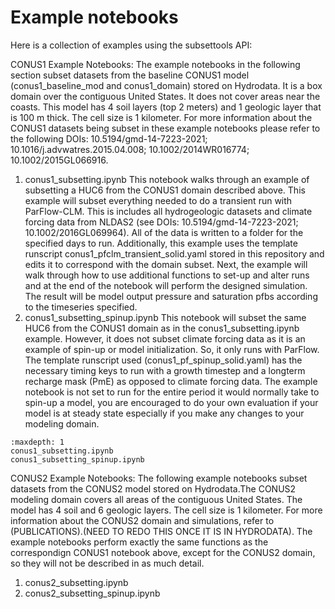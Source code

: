 Example notebooks
=================

Here is a collection of examples using the subsettools API:

CONUS1 Example Notebooks:
The example notebooks in the following section subset datasets from the baseline CONUS1 model (conus1_baseline_mod and conus1_domain) stored on Hydrodata.
It is a box domain over the contiguous United States. It does not cover areas near the coasts. This model has 4 soil layers (top 2 meters) and 1 geologic layer that is 100 m thick. The cell size is 1 kilometer. For more information about the CONUS1 datasets being subset in these example notebooks please refer to the following DOIs: 10.5194/gmd-14-7223-2021; 10.1016/j.advwatres.2015.04.008; 10.1002/2014WR016774; 10.1002/2015GL066916.  

1. conus1_subsetting.ipynb 
This notebook walks through an example of subsetting a HUC6 from the CONUS1 domain described above. This example will subset everything needed to do a transient run with ParFlow-CLM. 
This is includes all hydrogeologic datasets and climate forcing data from NLDAS2 (see DOIs: 10.5194/gmd-14-7223-2021; 10.1002/2016GL069964). All of the data is written to a folder for the specified days to run. 
Additionally, this example uses the template runscript conus1_pfclm_transient_solid.yaml stored in this repository and edits it to correspond with the domain subset. Next, the example will walk through how to use additional functions to set-up and alter runs and at the end of the notebook will perform the designed simulation. The result will be model output pressure and saturation pfbs according to the timeseries specified. 
2. conus1_subsetting_spinup.ipynb
This notebook will subset the same HUC6 from the CONUS1 domain as in the conus1_subsetting.ipynb example. However, it does not subset climate forcing data as it is an example of spin-up or model initialization. So, it only runs with ParFlow. The template runscript used (conus1_pf_spinup_solid.yaml) has the necessary timing keys to run with a growth timestep and a longterm recharge mask (PmE) as opposed to climate forcing data. The example notebook is not set to run for the entire period it would normally take to spin-up a model, you are encouraged to do your own evaluation if your model is at steady state especially if you make any changes to your modeling domain. 

```{toctree}
:maxdepth: 1
conus1_subsetting.ipynb
conus1_subsetting_spinup.ipynb
```

CONUS2 Example Notebooks:
The following example notebooks subset datasets from the CONUS2 model stored on Hydrodata.The CONUS2 modeling domain covers all areas of the contiguous United States. The model has 4 soil and 6 geologic layers. The cell size is 1 kilometer. For more information about the CONUS2 domain and simulations, refer to (PUBLICATIONS).(NEED TO REDO THIS ONCE IT IS IN  HYDRODATA). The example notebooks perform exactly the same functions as the correspondign CONUS1 notebook above, except for the CONUS2 domain, so they will not be described in as much detail. 

1. conus2_subsetting.ipynb
2. conus2_subsetting_spinup.ipynb
